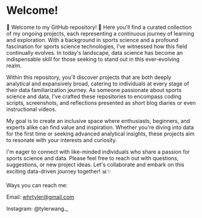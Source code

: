 # Welcome!

🎉 Welcome to my GitHub repository! 🚀 Here you'll find a curated collection of my ongoing projects, each representing a continuous journey of learning and exploration. With a background in sports science and a profound fascination for sports science technologies, I've witnessed how this field continually evolves. In today's landscape, data science has become an indispensable skill for those seeking to stand out in this ever-evolving realm.

Within this repository, you'll discover projects that are both deeply analytical and expansively broad, catering to individuals at every stage of their data familiarization journey. As someone passionate about sports science and data, I've crafted these repositories to encompass coding scripts, screenshots, and reflections presented as short blog diaries or even instructional videos.

My goal is to create an inclusive space where enthusiasts, beginners, and experts alike can find value and inspiration. Whether you're diving into data for the first time or seeking advanced analytical insights, these projects aim to resonate with your interests and curiosity.

I'm eager to connect with like-minded individuals who share a passion for sports science and data. Please feel free to reach out with questions, suggestions, or new project ideas. Let's collaborate and embark on this exciting data-driven journey together! 📊✨

Ways you can reach me:

Email: whrtyler@gmail.com

Instagram: @tylerwang._

